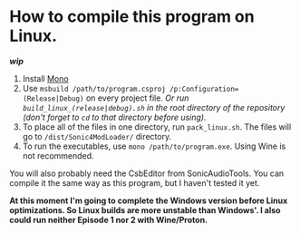 # How to compile this program on Linux.
***wip***

1. Install [Mono](https://www.mono-project.com/download/stable/#download-lin)
2. Use `msbuild /path/to/program.csproj /p:Configuration=(Release|Debug)` on every project file.
*Or run `build_linux_(release|debug).sh` in the root directory of the repository (don't forget to `cd` to that directory before using).*
3. To place all of the files in one directory, run `pack_linux.sh`. The files will go to `/dist/Sonic4ModLoader/` directory.
4. To run the executables, use `mono /path/to/program.exe`. Using Wine is not recommended.

You will also probably need the CsbEditor from SonicAudioTools. You can compile it the same way as this program, but I haven't tested it yet.

**At this moment I'm going to complete the Windows version before Linux optimizations. So Linux builds are more unstable than Windows'. I also could run neither Episode 1 nor 2 with Wine/Proton.**
